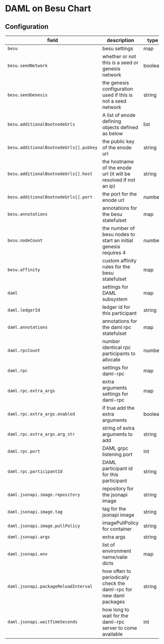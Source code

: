 # DAML on Besu Chart

## Configuration

| field | description | type | default |
|- |- |- |- |
|`besu` | besu settings | map | N/A |
| `besu.seedNetwork` | whether or not this is a seed or genesis network | boolean | true |
| `besu.seedGenesis` | the genesis configuration used if this is not a seed network | string | nil |
| `besu.additionalBootnodeUrls` | A list of enode defining objects defined as below | list | `[]` |
| `besu.additionalBootnodeUrls[].pubkey` | the public key of the enode url | string | |
| `besu.additionalBootnodeUrls[].host` | the hostname of the enode url (it will be resolved if not an ip) | string | |
| `besu.additionalBootnodeUrls[].port` | the port for the enode url | number | |
| `besu.annotations` | annotations for the besu statefulset | map | null |
| `besu.nodeCount` | the number of besu nodes to start an initial genesis requires 4 | number | 4 |
| `besu.affinity` | custom affinity rules for the besu statefulset | map | nil |
| `daml` | settings for DAML subsystem | map | N/A |
| `daml.ledgerId` | ledger id for this participant | string | default-ledger-id |
| `daml.annotations` | annotations for the daml rpc statefulset | map | null |
| `daml.rpcCount` | number identical rpc participants to allocate | number | 1 |
| `daml.rpc` | settings for daml-rpc | map | N/A |
| `daml.rpc.extra_args` | extra arguments settings for daml-rpc | map | N/A |
| `daml.rpc.extra_args.enabled` | if true add the extra arguments | boolean | false |
| `daml.rpc.extra_args.arg_str` | string of extra arguments to add | string | nil |
| `daml.rpc.port` | DAML grpc listening port | int | 39000 |
| `daml.rpc.participantId` | DAML participant id for this participant | string | daml-participant |
| `daml.jsonapi.image.repository` | repository for the jsonapi image | string | blockchaintp/daml-json-api |
| `daml.jsonapi.image.tag` | tag for the jsonapi image | string | BTP2.1.0rc14 |
| `daml.jsonapi.image.pullPolicy` | imagePullPolicy for container | string | IfNotPresent |
| `daml.jsonapi.args` | extra args | string | nil |
| `daml.jsonapi.env` | list of environment name/valie dicts | map | nil |
| `daml.jsonapi.packageReloadInterval` | how often to periodically check the daml-rpc for new daml packages | string | 5s |
| `daml.jsonapi.waitTimeSeconds` | how long to wait for the daml-rpc server to come available | int | 0 (forever) |
